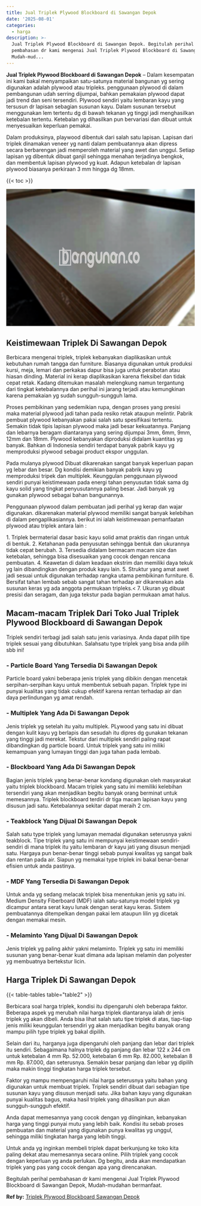 ```yaml
---
title: Jual Triplek Plywood Blockboard di Sawangan Depok
date: '2025-08-01'
categories:
  - harga
description: >-
  Jual Triplek Plywood Blockboard di Sawangan Depok. Begitulah perihal
  pembahasan dr kami mengenai Jual Triplek Plywood Blockboard di Sawangan Depok,
  Mudah-mud...
---
```


**Jual Triplek Plywood Blockboard di Sawangan Depok** – Dalam kesempatan ini kami bakal menyampaikan satu-satunya material bangunan yg sering digunakan adalah plywood atau tripleks. penggunaan plywood di dalam pembangunan udah serring dijumpai, bahkan pemakaian plywood dapat jadi trend dan seni tersendiri. Plywood sendiri yaitu lembaran kayu yang tersusun dr lapisan sebagian susunan kayu. Dalam susunan tersebut menggunakan lem tertentu dg di bawah tekanan yg tinggi jadi menghasilkan ketebalan tertentu. Ketebalan yg dihasilkan pun bervariasi dan dibuat untuk menyesuaikan keperluan pemakai.

Dalam produksinya, playwood dibentuk dari salah satu lapisan. Lapisan dari triplek dinamakan veneer yg nanti dalam pembuatannya akan dipress secara berbarengan jadi memperoleh material yang awet dan unggul. Setiap lapisan yg dibentuk dibuat ganjil sehingga menahan terjadinya bengkok, dan membentuk lapisan plywood yg kuat. Adapun ketebalan dr lapisan plywood biasanya perkiraan 3 mm hingga dg 18mm.

{{< toc >}}

![Jual Triplek Plywood Blockboard di Sawangan Depok](/images/jual-triplek-murah-31.png)

## Keistimewaan Triplek Di Sawangan Depok

Berbicara mengenai triplek, triplek kebanyakan diaplikasikan untuk kebutuhan rumah tangga dan furniture. Biasanya digunakan untuk produksi kursi, meja, lemari dan perkakas dapur bisa juga untuk perabotan atau hiasan dinding. Material ini kerap diaplikasikan karena fleksibel dan tidak cepat retak. Kadang ditemukan masalah melengkung namun tergantung dari tingkat ketebalannya dan perihal ini jarang terjadi atau kemungkinan karena pemakaian yg sudah sungguh-sungguh lama.

Proses pembikinan yang sedemikian rupa, dengan proses yang presisi maka material plywood jadi tahan pada resiko retak ataupun melintir. Pabrik pembuat plywood kebanyakan pakai salah satu spesifikasi tertentu. Semakin tidak tipis lapisan plywood maka jadi besar kekuatannya. Panjang dan lebarnya beragam diantaranya yang sering dijumpai 3mm, 6mm, 9mm, 12mm dan 18mm. Plywood kebanyakan diproduksi didalam kuantitas yg banyak. Bahkan di Indonesia sendiri terdapat banyak pabrik kayu yg memproduksi plywood sebagai product ekspor unggulan.

Pada mulanya plywood Dibuat dikarenakan sangat banyak keperluan papan yg lebar dan besar. Dg kondisi demikian banyak pabrik kayu yg memproduksi tripek dan multiplek. Keunggulan penggunaan plywood sendiri punyai keistimewaan pada energi tahan penyusutan tidak sama dg kayu solid yang tingkat penyusutannya paling besar. Jadi banyak yg gunakan plywood sebagai bahan bangunannya.

Penggunaan plywood dalam pembuatan jadi perihal yg kerap dan wajar digunakan. dikarenakan material plywood memiliki sangat banyak kelebihan di dalam pengaplikasiannya. berikut ini ialah keistimewaan pemanfaatan plywood atau triplek antara lain :

1\. Triplek bermaterial dasar basic kayu solid amat praktis dan ringan untuk di bentuk. 2. Ketahanan pada penyusutan sehingga bentuk dan ukurannya tidak cepat berubah. 3. Tersedia didalam bermacam macam size dan ketebalan, sehingga bisa disesuaikan yang cocok dengan rencana pembuatan. 4. Keawetan di dalam keadaan ekstrim dan memiliki daya tekuk yg lain dibandingkan dengan produk kayu lain. 5. Struktur yang amat awet jadi sesuai untuk digunakan terhadap rangka utama pembikinan furniture. 6. Bersifat tahan lembab sebab sangat tahan terhadap air dikarenakan ada susunan keras yg ada anggota permukaan tripleks.< 7. Ukuran yg dibuat presisi dan seragam, dan juga tekstur pada bagian permukaan amat halus.

## Macam-macam Triplek Dari Toko Jual Triplek Plywood Blockboard di Sawangan Depok

Triplek sendiri terbagi jadi salah satu jenis variasinya. Anda dapat pilih tipe triplek sesuai yang dibutuhkan. Salahsatu type triplek yang bisa anda pilih sbb ini!

### \- Particle Board Yang Tersedia Di Sawangan Depok

Particle board yakni beberapa jenis triplek yang dibikin dengan mencetak serpihan-serpihan kayu untuk membentuk sebuah papan. Triplek type ini punyai kualitas yang tidak cukup efektif karena rentan terhadap air dan daya perlindungan yg amat rendah.

### \- Multiplek Yang Ada Di Sawangan Depok

Jenis triplek yg setelah itu yaitu multiplek. PLywood yang satu ini dibuat dengan kulit kayu yg berlapis dan sesudah itu dipres dg gunakan tekanan yang tinggi jadi merekat. Tekstur dari multiplek sendiri paling rapat dibandingkan dg particle board. Untuk triplek yang satu ini miliki kemampuan yang lumayan tinggi dan juga tahan pada lembab.

### \- Blockboard Yang Ada Di Sawangan Depok

Bagian jenis triplek yang benar-benar kondang digunakan oleh masyarakat yaitu triplek blockboard. Macam triplek yang satu ini memiliki kelebihan tersendiri yang akan menjadikan begitu banyak orang berminat untuk memesannya. Triplek blockboard terdiri dr tiga macam lapisan kayu yang disusun jadi satu. Ketebalannya sekitar dapat meraih 2 cm.

### \- Teakblock Yang Dijual Di Sawangan Depok

Salah satu type triplek yang lumayan memadai digunakan seterusnya yakni teakblock. Tipe triplek yang satu ini mempunyai keistimewaan sendiri-sendiri di mana triplek itu yaitu lembaran dr kayu jati yang disusun menjadi satu. Hargaya pun benar-benar tinggi sebab punyai kwalitas yg sangat baik dan rentan pada air. Siapun yg memakai type triplek ini bakal benar-benar efisien untuk anda pastinya.

### \- MDF Yang Tersedia Di Sawangan Depok

Untuk anda yg sedang melacak triplek bisa menentukan jenis yg satu ini. Medium Density Fiberboard (MDF) ialah satu-satunya model triplek yg dicampur antara serat kayu lunak dengan serat kayu keras. Sistem pembuatannya ditempelkan dengan pakai lem ataupun lilin yg dicetak dengan memakai mesin.

### \- Melaminto Yang Dijual Di Sawangan Depok

Jenis triplek yg paling akhir yakni melaminto. Triplek yg satu ini memiliki susunan yang benar-benar kuat dimana ada lapisan melamin dan polyester yg membuatnya bertekstur licin.

## Harga Triplek Di Sawangan Depok

{{< table-tables table="table2" >}}

Berbicara soal harga triplek, kondisi itu dipengaruhi oleh beberapa faktor. Beberapa aspek yg merubah nilai harga triplek diantaranya ialah dr jenis triplek yg akan dibeli. Anda bisa lihat salah satu tipe triplek di atas, tiap-tiap jenis miliki keunggulan tersendiri yg akan menjadikan begitu banyak orang mampu pilih type triplek yg bakal dipilih.

Selain dari itu, harganya juga dipengaruhi oleh panjang dan lebar dari triplek itu sendiri. Sebagaimana halnya triplek dg panjang dan lebar 122 x 244 cm untuk ketebalan 4 mm Rp. 52.000, ketebalan 6 mm Rp. 82.000, ketebalan 8 mm Rp. 87.000, dan seterusnya. Semakin besar panjang dan lebar yg dipilih maka makin tinggi tingkatan harga triplek tersebut.

Faktor yg mampu mempengaruhi nilai harga seterusnya yaitu bahan yang digunakan untuk membuat triplek. Triplek sendiri dibuat dari sebagian tipe susunan kayu yang disusun menjadi satu. Jika bahan kayu yang digunakan punyai kualitas bagus, maka hasil triplek yang dihasilkan pun akan sungguh-sungguh efektif.

Anda dapat memesannya yang cocok dengan yg diinginkan, kebanyakan harga yang tinggi punyai mutu yang lebih baik. Kondisi itu sebab proses pembuatan dan material yang digunakan punya kwalitas yg unggul, sehingga miliki tingkatan harga yang lebih tinggi.

Untuk anda yg inginkan membeli triplek dapat berkunjung ke toko kita paling dekat atau memesannya secara online. Pilih triplek yang cocok dengan keperluan yg anda perlukan. Dg begitu, anda akan mendapatkan triplek yang pas yang cocok dengan apa yang direncanakan.

Begitulah perihal pembahasan dr kami mengenai Jual Triplek Plywood Blockboard di Sawangan Depok, Mudah-mudahan bermanfaat.

**Ref by:** [Triplek Plywood Blockboard Sawangan Depok](https://id.wikipedia.org/wiki/Triplek)
